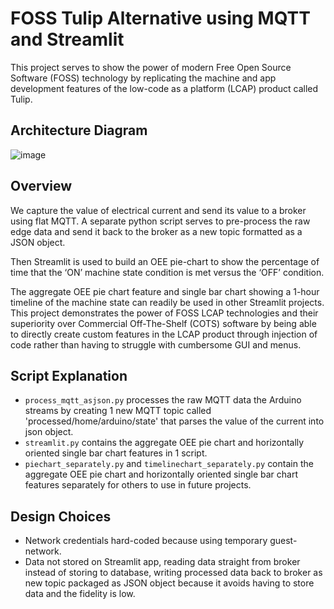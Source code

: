 # FOSS Tulip Alternative using MQTT and Streamlit
This project serves to show the power of modern Free Open Source Software (FOSS) technology by replicating the machine and app development features of the low-code as a platform (LCAP) product called Tulip. 

## Architecture Diagram

![image](https://github.com/enrimarini/toasteroee/assets/98195595/906505b4-e84b-4be4-8e61-36f728c55932)

## Overview
We capture the value of electrical current and send its value to a broker using flat MQTT. A separate python script serves to pre-process the raw edge data and send it back to the broker as a new topic formatted as a JSON object. 

Then Streamlit is used to build an OEE pie-chart to show the percentage of time that the ‘ON’ machine state condition is met versus the ‘OFF’ condition. 

The aggregate OEE pie chart feature and single bar chart showing a 1-hour timeline of the machine state can readily be used in other Streamlit projects. This project demonstrates the power of FOSS LCAP technologies and their superiority over Commercial Off-The-Shelf (COTS) software by being able to directly create custom features in the LCAP product through injection of code rather than having to struggle with cumbersome GUI and menus. 

## Script Explanation
- `process_mqtt_asjson.py` processes the raw MQTT data the Arduino streams by creating 1 new MQTT topic called 'processed/home/arduino/state' that parses the value of the current into json object.
- `streamlit.py` contains the aggregate OEE pie chart and horizontally oriented single bar chart features in 1 script.
- `piechart_separately.py` and `timelinechart_separately.py` contain the aggregate OEE pie chart and horizontally oriented single bar chart features separately for others to use in future projects.

## Design Choices
- Network credentials hard-coded because using temporary guest-network.
- Data not stored on Streamlit app, reading data straight from broker instead of storing to database, writing processed data back to broker as new topic packaged as JSON object because it avoids having to store data and the fidelity is low.
